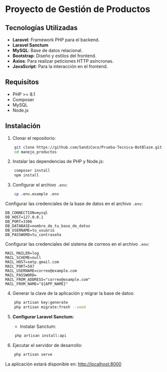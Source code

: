 # Proyecto de Gestión de Productos

## Tecnologías Utilizadas

- **Laravel**: Framework PHP para el backend.
- **Laravel Sanctum**
- **MySQL**: Base de datos relacional.
- **Bootstrap**: Diseño y estilos del frontend.
- **Axios**: Para realizar peticiones HTTP asíncronas.
- **JavaScript**: Para la interacción en el frontend.

## Requisitos
- PHP >= 8.1
- Composer
- MySQL
- Node.js 

##  Instalación

1. Clonar el repositorio:

```bash
    git clone https://github.com/SandiCoco/Prueba-Tecnica-BotBlaze.git
    cd manejo_productos
```

2. Instalar las dependencias de PHP y Node.js:

```bash
    composer install
    npm install 
```

3. Configurar el archivo `.env`:

```bash
    cp .env.example .env
```

Configurar las credenciales de la base de datos en el archivo `.env`:

```
DB_CONNECTION=mysql
DB_HOST=127.0.0.1
DB_PORT=3306
DB_DATABASE=nombre_de_tu_base_de_datos
DB_USERNAME=tu_usuario
DB_PASSWORD=tu_contraseña
```
Configurar las credenciales del sistema de correos en el archivo `.env`:

```
MAIL_MAILER=log
MAIL_SCHEME=null
MAIL_HOST=smtp.gmail.com
MAIL_PORT=587
MAIL_USERNAME=correo@example.com
MAIL_PASSWORD=
MAIL_FROM_ADDRESS="correo@example.com"
MAIL_FROM_NAME="${APP_NAME}"
```
4. Generar la clave de la aplicación y migrar la base de datos:

```bash
    php artisan key:generate
    php artisan migrate:fresh --seed
```

5. **Configurar Laravel Sanctum:**

   - Instalar Sanctum:

   ```bash
    php artisan install:api
   ```

  

5. Ejecutar el servidor de desarrollo:

```bash
    php artisan serve
```

La aplicación estará disponible en: [http://localhost:8000](http://localhost:8000)





